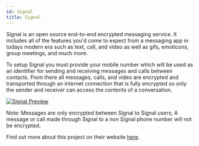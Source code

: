 ```yaml
---
id: Signal
title: Signal
---
```


Signal is an open source end-to-end encrypted messaging service. It includes all of the features you'd come to expect from a messaging app in todays modern era such as text, call, and video as well as gifs, emoticons, group meetings, and much more.

To setup Signal you must provide your mobile number which will be used as an identifier for sending and receiving messages and calls between contacts. From there all messages, calls, and video are encrypted and transported through an internet connection that is fully encrypted so only the sender and receiver can access the contents of a conversation.

[<img alt="Signal Preview" src="/img/Signal.png" />](https://www.signal.org/)

Note: Messages are only encrypted between Signal to Signal users; A message or call made through Signal to a non Signal phone number will not be encrypted.

Find out more about this project on their website [here](https://www.signal.org/).
